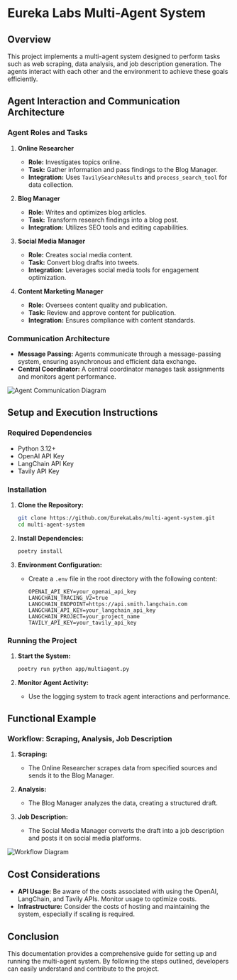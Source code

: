 # Eureka Labs Multi-Agent System

## Overview

This project implements a multi-agent system designed to perform tasks such as web scraping, data analysis, and job description generation. The agents interact with each other and the environment to achieve these goals efficiently.

## Agent Interaction and Communication Architecture

### Agent Roles and Tasks

1. **Online Researcher**
   - **Role:** Investigates topics online.
   - **Task:** Gather information and pass findings to the Blog Manager.
   - **Integration:** Uses `TavilySearchResults` and `process_search_tool` for data collection.

2. **Blog Manager**
   - **Role:** Writes and optimizes blog articles.
   - **Task:** Transform research findings into a blog post.
   - **Integration:** Utilizes SEO tools and editing capabilities.

3. **Social Media Manager**
   - **Role:** Creates social media content.
   - **Task:** Convert blog drafts into tweets.
   - **Integration:** Leverages social media tools for engagement optimization.

4. **Content Marketing Manager**
   - **Role:** Oversees content quality and publication.
   - **Task:** Review and approve content for publication.
   - **Integration:** Ensures compliance with content standards.

### Communication Architecture

- **Message Passing:** Agents communicate through a message-passing system, ensuring asynchronous and efficient data exchange.
- **Central Coordinator:** A central coordinator manages task assignments and monitors agent performance.

![Agent Communication Diagram](path/to/communication_diagram.png)

## Setup and Execution Instructions

### Required Dependencies

- Python 3.12+
- OpenAI API Key
- LangChain API Key
- Tavily API Key

### Installation

1. **Clone the Repository:**
   ```bash
   git clone https://github.com/EurekaLabs/multi-agent-system.git
   cd multi-agent-system
   ```

2. **Install Dependencies:**
   ```bash
   poetry install
   ```

3. **Environment Configuration:**
   - Create a `.env` file in the root directory with the following content:
     ```
     OPENAI_API_KEY=your_openai_api_key
     LANGCHAIN_TRACING_V2=true
     LANGCHAIN_ENDPOINT=https://api.smith.langchain.com
     LANGCHAIN_API_KEY=your_langchain_api_key
     LANGCHAIN_PROJECT=your_project_name
     TAVILY_API_KEY=your_tavily_api_key
     ```

### Running the Project

1. **Start the System:**
   ```bash
   poetry run python app/multiagent.py
   ```

2. **Monitor Agent Activity:**
   - Use the logging system to track agent interactions and performance.

## Functional Example

### Workflow: Scraping, Analysis, Job Description

1. **Scraping:**
   - The Online Researcher scrapes data from specified sources and sends it to the Blog Manager.

2. **Analysis:**
   - The Blog Manager analyzes the data, creating a structured draft.

3. **Job Description:**
   - The Social Media Manager converts the draft into a job description and posts it on social media platforms.

![Workflow Diagram](path/to/workflow_diagram.png)

## Cost Considerations

- **API Usage:** Be aware of the costs associated with using the OpenAI, LangChain, and Tavily APIs. Monitor usage to optimize costs.
- **Infrastructure:** Consider the costs of hosting and maintaining the system, especially if scaling is required.

## Conclusion

This documentation provides a comprehensive guide for setting up and running the multi-agent system. By following the steps outlined, developers can easily understand and contribute to the project.
